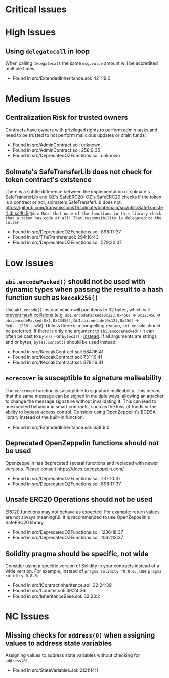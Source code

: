 # Critical Issues
# High Issues
## Using `delegatecall` in loop
When calling `delegatecall` the same `msg.value` amount will be accredited multiple times.
- Found in src/ExtendedInheritance.sol: 421:19:0
# Medium Issues
## Centralization Risk for trusted owners
Contracts have owners with privileged rights to perform admin tasks and need to be trusted to not perform malicious updates or drain funds.
- Found in src/AdminContract.sol: unknown
- Found in src/AdminContract.sol: 258:9:35
- Found in src/DeprecatedOZFunctions.sol: unknown
## Solmate's SafeTransferLib does not check for token contract's existence
There is a subtle difference between the implementation of solmate's SafeTransferLib and OZ's SafeERC20: OZ's SafeERC20 checks if the token is a contract or not, solmate's SafeTransferLib does not.
https://github.com/transmissions11/solmate/blob/main/src/utils/SafeTransferLib.sol#L9 
`@dev Note that none of the functions in this library check that a token has code at all! That responsibility is delegated to the caller`

- Found in src/DeprecatedOZFunctions.sol: 898:17:37
- Found in src/T11sTranferer.sol: 294:18:43
- Found in src/DeprecatedOZFunctions.sol: 579:22:37
# Low Issues
## `abi.encodePacked()` should not be used with dynamic types when passing the result to a hash function such as `keccak256()`
Use `abi.encode()` instead which will pad items to 32 bytes, which will [prevent hash collisions](https://docs.soliditylang.org/en/v0.8.13/abi-spec.html#non-standard-packed-mode) (e.g. `abi.encodePacked(0x123,0x456)` => `0x123456` => `abi.encodePacked(0x1,0x23456)`, but `abi.encode(0x123,0x456)` => `0x0...1230...456`). Unless there is a compelling reason, `abi.encode` should be preferred. If there is only one argument to `abi.encodePacked()` it can often be cast to `bytes()` or `bytes32()` [instead](https://ethereum.stackexchange.com/questions/30912/how-to-compare-strings-in-solidity#answer-82739).
If all arguments are strings and or bytes, `bytes.concat()` should be used instead.
- Found in src/KeccakContract.sol: 584:16:41
- Found in src/KeccakContract.sol: 731:16:41
- Found in src/KeccakContract.sol: 878:16:41
## `ecrecover` is susceptible to signature malleability
The `ecrecover` function is susceptible to signature malleability. This means that the same message can be signed in multiple ways, allowing an attacker to change the message signature without invalidating it. This can lead to unexpected behavior in smart contracts, such as the loss of funds or the ability to bypass access control. Consider using OpenZeppelin's ECDSA library instead of the built-in function.
- Found in src/ExtendedInheritance.sol: 638:9:0
## Deprecated OpenZeppelin functions should not be used
Openzeppelin has deprecated several functions and replaced with newer versions. Please consult https://docs.openzeppelin.com/
- Found in src/DeprecatedOZFunctions.sol: 737:10:37
- Found in src/DeprecatedOZFunctions.sol: 898:17:37
## Unsafe ERC20 Operations should not be used
ERC20 functions may not behave as expected. For example: return values are not always meaningful. It is recommended to use OpenZeppelin's SafeERC20 library.
- Found in src/DeprecatedOZFunctions.sol: 1236:18:37
- Found in src/DeprecatedOZFunctions.sol: 1062:13:37
## Solidity pragma should be specific, not wide
Consider using a specific version of Solidity in your contracts instead of a wide version. For example, instead of `pragma solidity ^0.8.0;`, use `pragma solidity 0.8.0;`
- Found in src/IContractInheritance.sol: 32:24:39
- Found in src/Counter.sol: 39:24:36
- Found in src/InheritanceBase.sol: 32:23:2
# NC Issues
## Missing checks for `address(0)` when assigning values to address state variables
Assigning values to address state variables without checking for `address(0)`.
- Found in src/StateVariables.sol: 2121:14:1
